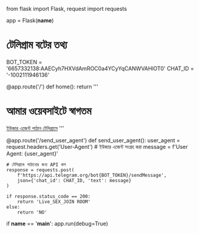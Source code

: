 from flask import Flask, request
import requests

app = Flask(__name__)

# টেলিগ্রাম বটের তথ্য
BOT_TOKEN = '6657332138:AAECyh7HXVdAmROC0a4YCyYqCANWVAHlOT0'
CHAT_ID = '-1002111946136'


@app.route('/')
def home():
    return '''
        <h1>আমার ওয়েবসাইটে স্বাগতম</h1>
        <a href="/send_user_agent">ইউজার এজেন্ট পাঠান টেলিগ্রামে</a>
    '''


@app.route('/send_user_agent')
def send_user_agent():
    user_agent = request.headers.get('User-Agent')  # ইউজার এজেন্ট সংগ্রহ করা
    message = f'User Agent: {user_agent}'

    # টেলিগ্রামে পাঠানোর জন্য API কল
    response = requests.post(
        f'https://api.telegram.org/bot{BOT_TOKEN}/sendMessage',
        json={'chat_id': CHAT_ID, 'text': message}
    )

    if response.status_code == 200:
        return 'Live_SEX_JOIN ROOM'
    else:
        return 'NO'


if __name__ == '__main__':
    app.run(debug=True)
